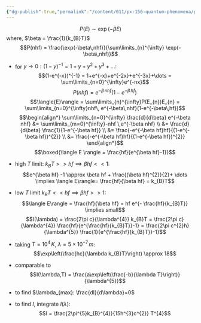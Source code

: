 ```yaml
---
{"dg-publish":true,"permalink":"/content/011/px-156-quantum-phenomena/px-156-a-quantum-phenomena/px-156-a-light/px-156-a3c-boltzmann-distribution/","created":"2024-11-25T10:50:32.000+00:00","updated":"2024-11-26T20:01:13.033+00:00"}
---
```



$$P(E) \sim \exp(-\beta E)$$
	where, $\beta = \frac{1}{k_{B}T}$
$$P(nhf) = \frac{\exp(-\beta\,nhf)}{\sum\limits_{n}^{\infty} \exp(-\beta\,nhf)}$$
- for $y\to0: (1-y)^{-1}=1+y+y^{2}+y^{3}+\dots:$ 
$$(1-e^{-x})^{-1} = 1+e^{-x}+e^{-2x}+e^{-3x}+\dots = \sum\limits_{n=0}^{\infty}e^{-nx}$$
$$P(nhf) = e^{-\beta\,nhf} (1-e^{-\beta \,hf})$$
$$\langle{E}\rangle = \sum\limits_{n}^{\infty}P(E_{n})E_{n} = \sum\limits_{n=0}^{\infty}nhf\, e^{-\beta\,nhf}(1-e^{-\beta\,hf})$$
$$\begin{align*}
	\sum\limits_{n=0}^{\infty} \frac{d}{d\beta} e^{-\beta nhf} &= \sum\limits_{m=0}^{\infty}-nhf \,e^{-\beta nhf} \\
	&= \frac{d}{d\beta} \frac{1}{1-e^{-\beta hf}} \\
	&= \frac{-e^{-\beta hf}hf}{(1-e^{-\beta hf})^{2}} \\
	&= \frac{-e^{-\beta hf}hf}{(1-e^{-\beta hf})^{2}}
\end{align*}$$
$$\boxed{\langle E \rangle = \frac{hf}{e^{\beta hf}-1}}$$

- high $T$ limit: $k_{B}T>>hf\implies \beta hf <<1:$ 
$$e^{\beta hf} -1 \approx  \beta hf +  \frac{(\beta hf)^{2}}{2}+ \dots \implies \langle E\rangle= \frac{hf}{\beta hf} = k_{B}T$$
- low $T$ limit $k_{B}T << hf \implies \beta hf >> 1 :$ 
$$\langle E\rangle = \frac{hf}{\beta hf} = hf e^{- \frac{hf}{k_{B}T}} \implies small$$
$$I(\lambda) = \frac{2\pi c}{\lambda^{4}} k_{B}T = \frac{2\pi c}{\lambda^{4}} \frac{hf}{e^{\frac{hf}{k_{B}T}}-1} = \frac{2\pi c^{2}h}{\lambda^{5}} \frac{1}{e^{\frac{hf}{k_{B}T}}-1}$$
- taking $T=10^{4}\,K$, $\lambda=5\times10^{-7}\,m$: 
$$\exp\left(\frac{hc}{\lambda k_{B}T}\right) \approx 18$$
- comparable to 
$$I(\lambda,T) = \frac{a\exp\left(\frac{-b}{\lambda T}\right)}{\lambda^{5}}$$
- to find $\lambda_{max}: \frac{dI}{d\lambda}=0$
- to find $I$, integrate $I(\lambda):$ 
$$I = \frac{2\pi^{5}k_{B}^{4}}{15h^{3}c^{2}} T^{4}$$
